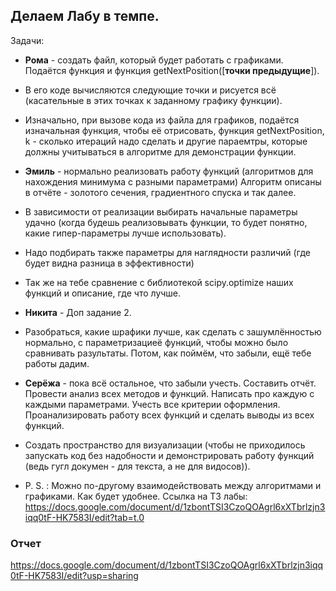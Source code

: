 ## Делаем Лабу в темпе.

Задачи:
- **Рома** - создать файл, который будет работать с графиками. Подаётся функция и функция getNextPosition([**точки предыдущие**]).
- В его коде вычисляются следующие точки и рисуется всё (касательные в этих точках к заданному графику функции).
- Изначально, при вызове кода из файла для графиков, подаётся изначальная функция, чтобы её отрисовать, функция getNextPosition, k - сколько итераций надо сделать и другие параемтры, которые должны учитываться в алгоритме для демонстрации функции.

- **Эмиль** - нормально реализовать работу функций (алгоритмов для нахождения минимума с разными параметрами) Алгоритм описаны в отчёте - золотого сечения, градиентного спуска и так далее.
-  В зависимости от реализации выбирать начальные параметры удачно (когда будешь реализовывать функции, то будет понятно, какие гипер-параметры лучше использовать).
- Надо подбирать также параметры для наглядности различий (где будет видна разница в эффективности)
- Так же на тебе сравнение с библиотекой scipy.optimize наших функций и описание, где что лучше.

- **Никита** - Доп задание 2.
- Разобраться, какие шрафики лучше, как сделать с зашумлённостью нормально, с параметризациеё функций, чтобы можно было сравнивать разультаты. Потом, как поймём, что забыли, ещё тебе работы дадим.

- **Серёжа** - пока всё остальное, что забыли учесть. Составить отчёт. Провести анализ всех методов и функций. Написать про каждую с каждыми параметрами. Учесть все критерии оформления. Проанализировать работу всех функций и сделать выводы из всех функций.
- Создать пространство для визуализации (чтобы не приходилось запускать код без надобности и демонстрировать работу функций (ведь гугл докумен - для текста, а не для видосов)). 

- P. S. : Можно по-другому взаимодействовать между алгоритмами и графиками. Как будет удобнее.
Ccылка на ТЗ лабы: https://docs.google.com/document/d/1zbontTSI3CzoQOAgrl6xXTbrlzjn3iqq0tF-HK7583I/edit?tab=t.0

### Отчет
https://docs.google.com/document/d/1zbontTSI3CzoQOAgrl6xXTbrlzjn3iqq0tF-HK7583I/edit?usp=sharing
